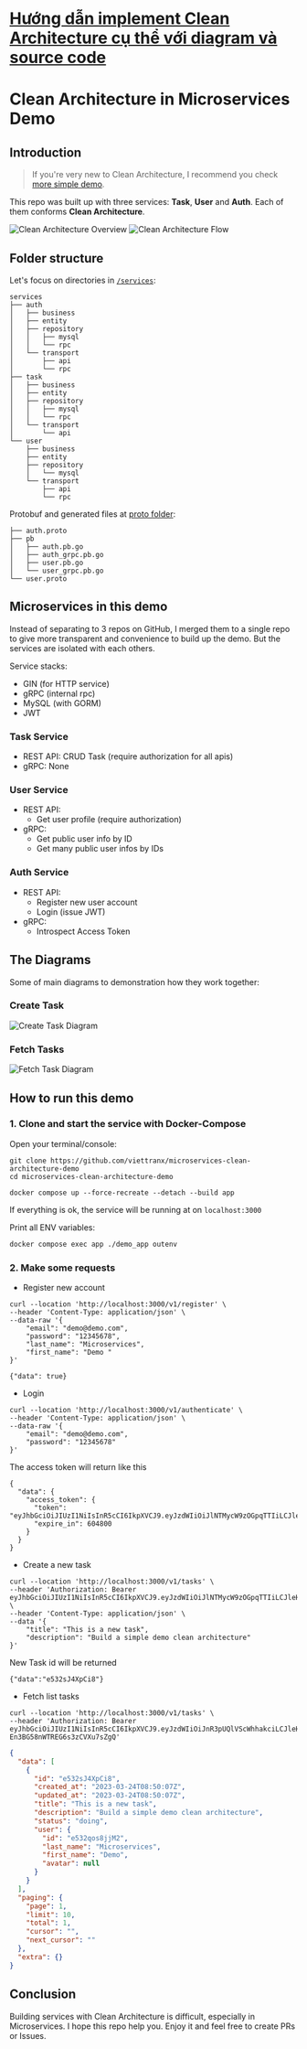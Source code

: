 # [Hướng dẫn implement Clean Architecture cụ thể với diagram và source code](https://www.youtube.com/watch?v=Y_Te5Q3gxMI)

# Clean Architecture in Microservices Demo

## Introduction

> If you're very new to Clean Architecture, I recommend you check [more simple demo](https://github.com/viettranx/simple-clean-architecture-demo).

This repo was built up with three services: **Task**, **User** and **Auth**. Each of them conforms **Clean Architecture**.

![Clean Architecture Overview](./statics/img/overview-clean-architecture.jpg)
![Clean Architecture Flow](./statics/img/clean-architecture-flow.jpg)

## Folder structure

Let's focus on directories in [`/services`](./services):

```
services
├── auth
│   ├── business
│   ├── entity
│   ├── repository
│   │   ├── mysql
│   │   └── rpc
│   └── transport
│       ├── api
│       └── rpc
├── task
│   ├── business
│   ├── entity
│   ├── repository
│   │   ├── mysql
│   │   └── rpc
│   └── transport
│       └── api
└── user
    ├── business
    ├── entity
    ├── repository
    │   └── mysql
    └── transport
        ├── api
        └── rpc
```

Protobuf and generated files at [proto folder](./proto):

```
├── auth.proto
├── pb
│   ├── auth.pb.go
│   ├── auth_grpc.pb.go
│   ├── user.pb.go
│   └── user_grpc.pb.go
└── user.proto
```

## Microservices in this demo

Instead of separating to 3 repos on GitHub, I merged them to a single repo to give more transparent and convenience to build up the demo.
But the services are isolated with each others.

Service stacks:

- GIN (for HTTP service)
- gRPC (internal rpc)
- MySQL (with GORM)
- JWT

### Task Service

- REST API: CRUD Task (require authorization for all apis)
- gRPC: None

### User Service

- REST API:
  - Get user profile (require authorization)
- gRPC:
  - Get public user info by ID
  - Get many public user infos by IDs

### Auth Service

- REST API:
  - Register new user account
  - Login (issue JWT)
- gRPC:
  - Introspect Access Token

## The Diagrams

Some of main diagrams to demonstration how they work together:

### Create Task

![Create Task Diagram](./statics/img/create-tasks-diagram.png)

### Fetch Tasks

![Fetch Task Diagram](./statics/img/get-tasks-diagram.png)

## How to run this demo

### 1. Clone and start the service with Docker-Compose

Open your terminal/console:

```shell
git clone https://github.com/viettranx/microservices-clean-architecture-demo
cd microservices-clean-architecture-demo

docker compose up --force-recreate --detach --build app
```

If everything is ok, the service will be running at on `localhost:3000`

Print all ENV variables:

```bash
docker compose exec app ./demo_app outenv
```

### 2. Make some requests

- Register new account

```shell
curl --location 'http://localhost:3000/v1/register' \
--header 'Content-Type: application/json' \
--data-raw '{
    "email": "demo@demo.com",
    "password": "12345678",
    "last_name": "Microservices",
    "first_name": "Demo "
}'
```

```shell
{"data": true}
```

- Login

```shell
curl --location 'http://localhost:3000/v1/authenticate' \
--header 'Content-Type: application/json' \
--data-raw '{
    "email": "demo@demo.com",
    "password": "12345678"
}'
```

The access token will return like this

```shell
{
  "data": {
    "access_token": {
      "token": "eyJhbGciOiJIUzI1NiIsInR5cCI6IkpXVCJ9.eyJzdWIiOiJlNTMycW9zOGpqTTIiLCJleHAiOjE2ODAyNTI0MDgsIm5iZiI6MTY3OTY0NzYwOCwiaWF0IjoxNjc5NjQ3NjA4LCJqdGkiOiI3OTEzYzhjYy05NmI0LTQ3ZmUtOWIzZi01MTUwZTk5NTM3MGUifQ.51d6zVuGtcAbw2poEWV4TffhEqJG8uxMOcGq7Mt8sZA",
      "expire_in": 604800
    }
  }
}
```

- Create a new task

```shell
curl --location 'http://localhost:3000/v1/tasks' \
--header 'Authorization: Bearer eyJhbGciOiJIUzI1NiIsInR5cCI6IkpXVCJ9.eyJzdWIiOiJlNTMycW9zOGpqTTIiLCJleHAiOjE2ODAyNTI0MDgsIm5iZiI6MTY3OTY0NzYwOCwiaWF0IjoxNjc5NjQ3NjA4LCJqdGkiOiI3OTEzYzhjYy05NmI0LTQ3ZmUtOWIzZi01MTUwZTk5NTM3MGUifQ.51d6zVuGtcAbw2poEWV4TffhEqJG8uxMOcGq7Mt8sZA' \
--header 'Content-Type: application/json' \
--data '{
    "title": "This is a new task",
    "description": "Build a simple demo clean architecture"
}'
```

New Task id will be returned

```shell
{"data":"e532sJ4XpCi8"}
```

- Fetch list tasks

```shell
curl --location 'http://localhost:3000/v1/tasks' \
--header 'Authorization: Bearer eyJhbGciOiJIUzI1NiIsInR5cCI6IkpXVCJ9.eyJzdWIiOiJnR3pUQlVScWhhakciLCJleHAiOjE2ODAwNjQzNzcsIm5iZiI6MTY3OTQ1OTU3NywiaWF0IjoxNjc5NDU5NTc3LCJqdGkiOiI5Y2U4ZjUwMC1hYTczLTQ1MTYtYmJhYy04OTBiNDBjNDVkMDAifQ.VsqU8_Gn_EMwKAYW-En3BG58nWTREG6s3zCVXu7sZgQ'
```

```json
{
  "data": [
    {
      "id": "e532sJ4XpCi8",
      "created_at": "2023-03-24T08:50:07Z",
      "updated_at": "2023-03-24T08:50:07Z",
      "title": "This is a new task",
      "description": "Build a simple demo clean architecture",
      "status": "doing",
      "user": {
        "id": "e532qos8jjM2",
        "last_name": "Microservices",
        "first_name": "Demo",
        "avatar": null
      }
    }
  ],
  "paging": {
    "page": 1,
    "limit": 10,
    "total": 1,
    "cursor": "",
    "next_cursor": ""
  },
  "extra": {}
}
```

## Conclusion

Building services with Clean Architecture is difficult, especially in Microservices.
I hope this repo help you. Enjoy it and feel free to create PRs or Issues.
